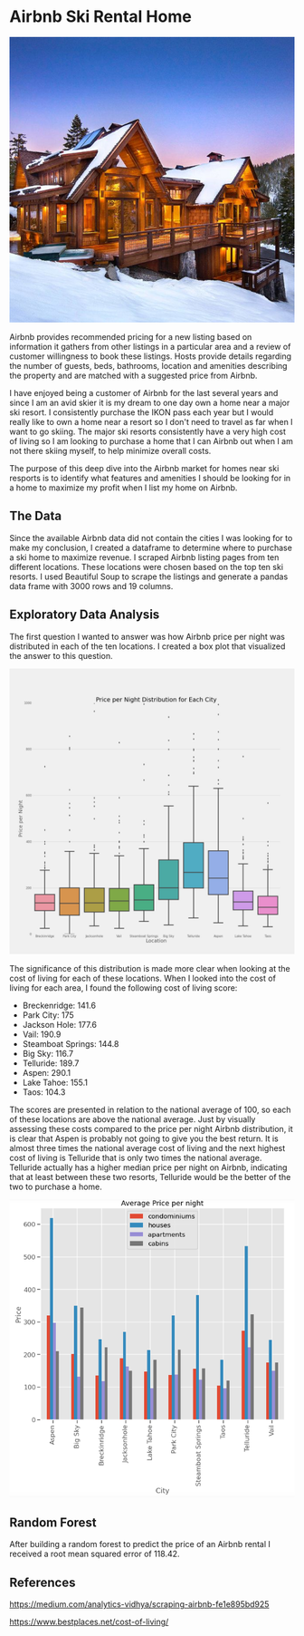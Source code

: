 # Airbnb Ski Rental Home

<p align="center">
    <img src="images/home.jpg" />
</p>

Airbnb provides recommended pricing for a new listing based on information it gathers from other listings in a particular area and a review of customer willingness to book these listings. Hosts provide details regarding the number of guests, beds, bathrooms, location and amenities describing the property and are matched with a suggested price from Airbnb.

I have enjoyed being a customer of Airbnb for the last several years and since I am an avid skier it is my dream to one day own a home near a major ski resort. I consistently purchase the IKON pass each year but I would really like to own a home near a resort so I don't need to travel as far when I want to go skiing. The major ski resorts consistently have a very high cost of living so I am looking to purchase a home that I can Airbnb out when I am not there skiing myself, to help minimize overall costs. 

The purpose of this deep dive into the Airbnb market for homes near ski resports is to identify what features and amenities I should be looking for in a home to maximize my profit when I list my home on Airbnb. 

## The Data

Since the available Airbnb data did not contain the cities I was looking for to make my conclusion, I created a dataframe to determine where to purchase a ski home to maximize revenue. I scraped Airbnb listing pages from ten different locations. These locations were chosen based on the top ten ski resorts. I used Beautiful Soup to scrape the listings and generate a pandas data frame with 3000 rows and 19 columns. 

## Exploratory Data Analysis

The first question I wanted to answer was how Airbnb price per night was distributed in each of the ten locations. I created a box plot that visualized the answer to this question. 

<p align="center">
    <img src="images/price_distribution.jpg" />
</p>

The significance of this distribution is made more clear when looking at the cost of living for each of these locations. When I looked into the cost of living for each area, I found the following cost of living score:
- Breckenridge: 141.6
- Park City: 175
- Jackson Hole: 177.6
- Vail: 190.9
- Steamboat Springs: 144.8
- Big Sky: 116.7
- Telluride: 189.7
- Aspen: 290.1
- Lake Tahoe: 155.1
- Taos: 104.3

The scores are presented in relation to the national average of 100, so each of these locations are above the national average. Just by visually assessing these costs compared to the price per night Airbnb distribution, it is clear that Aspen is probably not going to give you the best return. It is almost three times the national average cost of living and the next highest cost of living is Telluride that is only two times the national average. Telluride actually has a higher median price per night on Airbnb, indicating that at least between these two resorts, Telluride would be the better of the two to purchase a home. 

<p align="center">
    <img src="images/rentaltype.jpg" />
</p>


## Random Forest

After building a random forest to predict the price of an Airbnb rental I received a root mean squared error of 118.42.


## References
https://medium.com/analytics-vidhya/scraping-airbnb-fe1e895bd925

https://www.bestplaces.net/cost-of-living/
